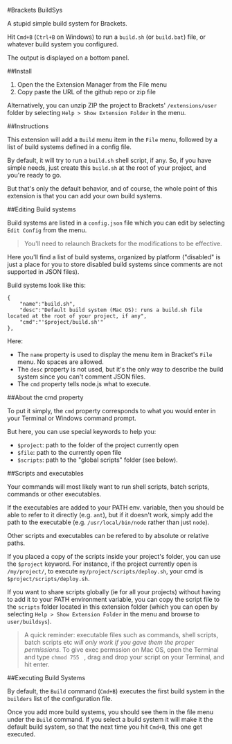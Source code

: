 #Brackets BuildSys

A stupid simple build system for Brackets.

Hit `Cmd+B` (`Ctrl+B` on Windows) to run a `build.sh` (or `build.bat`) file, or whatever build system you configured.

The output is displayed on a bottom panel.

##Install

1. Open the the Extension Manager from the File menu
2. Copy paste the URL of the github repo or zip file

Alternatively, you can unzip ZIP the project to Brackets' `/extensions/user` folder by selecting `Help > Show Extension Folder` in the menu. 

##Instructions

This extension will add a `Build` menu item in the `File` menu, followed by a list of build systems defined in a config file.

By default, it will try to run a `build.sh` shell script, if any. So, if you have simple needs, just create this `build.sh` at the root of your project, and you're ready to go.

But that's only the default behavior, and of course, the whole point of this extension is that you can add your own build systems.

##Editing Build systems

Build systems are listed in a `config.json` file which you can edit by selecting `Edit Config` from the menu. 

> You'll need to relaunch Brackets for the modifications to be effective.

Here you'll find a list of build systems, organized by platform ("disabled" is just a place for you to store disabled build systems since comments are not supported in JSON files).

Build systems look like this:

	{
        "name":"build.sh", 
        "desc":"Default build system (Mac OS): runs a build.sh file located at the root of your project, if any",
        "cmd":"'$project/build.sh'"
    },

Here:

* The `name` property is used to display the menu item in Bracket's `File` menu. No spaces are allowed.
* The `desc` property is not used, but it's the only way to describe the build system since you can't comment JSON files.
* The `cmd` property tells node.js what to execute.

##About the cmd property

To put it simply, the `cmd` property corresponds to what you would enter in your Terminal or Windows command prompt.

But here, you can use special keywords to help you:

* `$project`: path to the folder of the project currently open
* `$file`: path to the currently open file
* `$scripts`: path to the "global scripts" folder (see below).

##Scripts and executables

Your commands will most likely want to run shell scripts, batch scripts, commands or other executables.

If the executables are added to your PATH env. variable, then you should be able to refer to it directly (e.g. `ant`), but if it doesn't work, simply add the path to the executable (e.g. `/usr/local/bin/node` rather than just `node`).

Other scripts and executables can be refered to by absolute or relative paths.

If you placed a copy of the scripts inside your project's folder, you can use the `$project` keyword. For instance, if the project currently open is `/my/project/`, to execute `my/project/scripts/deploy.sh`, your cmd is `$project/scripts/deploy.sh`.

If you want to share scripts globally (ie for all your projects) without having to add it to your PATH environment variable, you can copy the script file to the `scripts` folder located in this extension folder (which you can open by selecting `Help > Show Extension Folder` in the menu and browse to `user/buildsys`).

> A quick reminder: executable files such as commands, shell scripts, batch scripts etc *will only work if you gave them the proper permissions*. To give exec permssion on Mac OS, open the Terminal and type `chmod 755 ` , drag and drop your script on your Terminal, and hit enter.


##Executing Build Systems

By default, the `Build` command (`Cmd+B`) executes the first build system in the `builders` list of the configuration file.

Once you add more build systems, you should see them in the file menu under the `Build` command. If you select a build system it will make it the default build system, so that the next time you hit `Cmd+B`, this one get executed.



